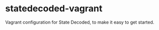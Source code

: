 statedecoded-vagrant
====================

Vagrant configuration for State Decoded, to make it easy to get started.
